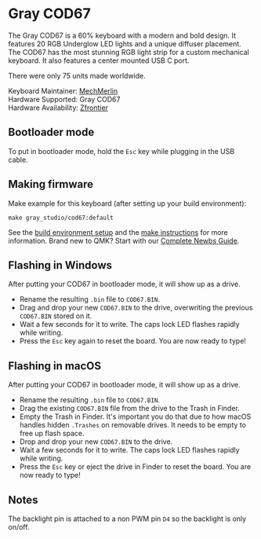 # Gray COD67

The Gray COD67 is a 60% keyboard with a modern and bold design. It features 20 RGB Underglow LED lights and a unique diffuser placement. The COD67 has the most stunning RGB light strip for a custom mechanical keyboard. It also features a center mounted USB C port.

There were only 75 units made worldwide.

Keyboard Maintainer: [MechMerlin](https://github.com/mechmerlin)  
Hardware Supported: Gray COD67  
Hardware Availability: [Zfrontier](https://en.zfrontier.com/products/cod67)  

## Bootloader mode

To put in bootloader mode, hold the `Esc` key while plugging in the USB cable.

## Making firmware

Make example for this keyboard (after setting up your build environment):

    make gray_studio/cod67:default

See the [build environment setup](https://docs.qmk.fm/#/getting_started_build_tools) and the [make instructions](https://docs.qmk.fm/#/getting_started_make_guide) for more information. Brand new to QMK? Start with our [Complete Newbs Guide](https://docs.qmk.fm/#/newbs).

## Flashing in Windows

After putting your COD67 in bootloader mode, it will show up as a drive.

* Rename the resulting `.bin` file to `COD67.BIN`.
* Drag and drop your new `COD67.BIN` to the drive, overwriting the previous `COD67.BIN` stored on it.
* Wait a few seconds for it to write. The caps lock LED flashes rapidly while writing.
* Press the `Esc` key again to reset the board. You are now ready to type!

## Flashing in macOS

After putting your COD67 in bootloader mode, it will show up as a drive.

* Rename the resulting `.bin` file to `COD67.BIN`.
* Drag the existing `COD67.BIN` file from the drive to the Trash in Finder.
* Empty the Trash in Finder. It's important you do that due to how macOS handles hidden `.Trashes` on removable drives. It needs to be empty to free up flash space.
* Drop and drop your new `COD67.BIN` to the drive.
* Wait a few seconds for it to write. The caps lock LED flashes rapidly while writing.
* Press the `Esc` key or eject the drive in Finder to reset the board. You are now ready to type!

## Notes

The backlight pin is attached to a non PWM pin `D4` so the backlight is only on/off.
